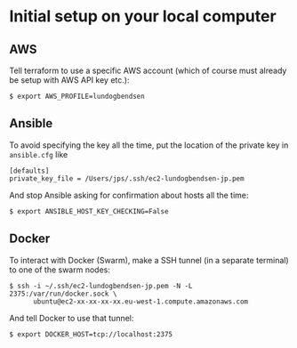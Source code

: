 # Initial setup on your local computer

## AWS

Tell terraform to use a specific AWS account (which of course must already be setup with AWS API key etc.):

    $ export AWS_PROFILE=lundogbendsen

## Ansible

To avoid specifying the key all the time, put the location of the private key in `ansible.cfg` like

    [defaults]
    private_key_file = /Users/jps/.ssh/ec2-lundogbendsen-jp.pem

And stop Ansible asking for confirmation about hosts all the time:

    $ export ANSIBLE_HOST_KEY_CHECKING=False

## Docker

To interact with Docker (Swarm), make a SSH tunnel (in a separate terminal) to one of the swarm nodes:

    $ ssh -i ~/.ssh/ec2-lundogbendsen-jp.pem -N -L 2375:/var/run/docker.sock \
          ubuntu@ec2-xx-xx-xx-xx.eu-west-1.compute.amazonaws.com

And tell Docker to use that tunnel:

    $ export DOCKER_HOST=tcp://localhost:2375
